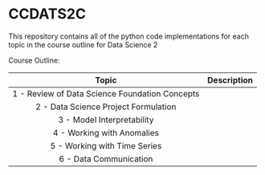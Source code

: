 # **CCDATS2C**

This repository contains all of the python code implementations for each topic in the course outline for Data Science 2

Course Outline: 

| Topic | Description | 
| :---: | :---: |       
| 1 - Review of Data Science Foundation Concepts | |
| 2 - Data Science Project Formulation | |
| 3 - Model Interpretability |  |
| 4 - Working with Anomalies |  |
| 5 - Working with Time Series |  |
| 6 - Data Communication  | |


